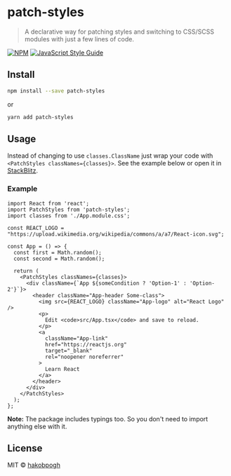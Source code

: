 # patch-styles

> A declarative way for patching styles and switching to
> CSS/SCSS modules with just a few lines of code.

[![NPM](https://img.shields.io/npm/v/patch-styles.svg)](https://www.npmjs.com/package/patch-styles) [![JavaScript Style Guide](https://img.shields.io/badge/code_style-standard-brightgreen.svg)](https://standardjs.com)

## Install

```bash
npm install --save patch-styles
```
or
```bash
yarn add patch-styles
```


## Usage

Instead of changing to use `classes.ClassName` just wrap your code with
`<PatchStyles classNames={classes}>`. See the example below or open it in
[StackBlitz](https://stackblitz.com/edit/react-mmlhw8?file=src/App.js).

### Example

```tsx
import React from 'react';
import PatchStyles from 'patch-styles';
import classes from './App.module.css';

const REACT_LOGO = "https://upload.wikimedia.org/wikipedia/commons/a/a7/React-icon.svg";

const App = () => {
  const first = Math.random();
  const second = Math.random();

  return (
    <PatchStyles classNames={classes}>
      <div className={`App ${someCondition ? 'Option-1' : 'Option-2'}`}>
        <header className="App-header Some-class">
          <img src={REACT_LOGO} className="App-logo" alt="React Logo" />
          <p>
            Edit <code>src/App.tsx</code> and save to reload.
          </p>
          <a
            className="App-link"
            href="https://reactjs.org"
            target="_blank"
            rel="noopener noreferrer"
          >
            Learn React
          </a>
        </header>
      </div>
    </PatchStyles>
  );
};
```

**Note:** The package includes typings too. So you don't need to import anything else with it.

## License

MIT © [hakobpogh](https://github.com/hakobpogh)
